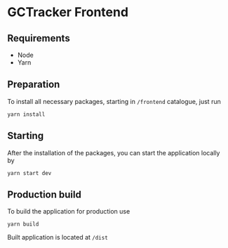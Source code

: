# GCTracker Frontend 

## Requirements
- Node
- Yarn

## Preparation
To install all necessary packages, starting in <code>/frontend</code> catalogue, 
just run
```shell
yarn install 
```

## Starting
After the installation of the packages, you can start the application locally by
```shell
yarn start dev
```

## Production build
To build the application for production use
```shell
yarn build
```
Built application is located at <code>/dist</code> 
